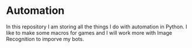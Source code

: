 # Automation
In this repository I am storing all the things I do with automation in Python. I like to make some macros for games and I will work more with Image Recognition to imporve my bots.
